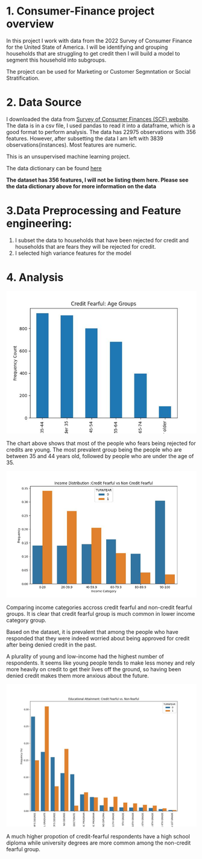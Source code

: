 # 1. Consumer-Finance project overview

In this project I work with data from the 2022 Survey of Consumer Finance for the United State of America. I will be identifying and grouping households that are struggling to get credit then I will build a model to segment this household into subgroups.

The project can be used for Marketing or Customer Segmntation or Social Stratification.


# 2. Data Source
I downloaded the data from [Survey of Consumer Finances (SCF) website](https://www.federalreserve.gov/econres/scfindex.htm).  The data is in a csv file, I used pandas to read it into a dataframe, which is a good format to perform analysis.
The data has 22975 observations with 356 features. However, after subsetting the data I am left with 3839 observations(instances). Most features are numeric.

This is an unsupervised machine learning project.

The data dictionary can be found [here](https://sda.berkeley.edu/sdaweb/docs/scfcomb2022/DOC/hcbkx01.htm#1.HEADING)

**The dataset has 356 features, I will not be listing them here. Please see the data dictionary above for more information on the data**

# 3.Data Preprocessing and Feature engineering:

1. I subset the data to households that have been rejected for credit and households that are fears they will be rejected for credit.
2. I selected high variance features for the model

# 4. Analysis

![Age Group](images/age_group.jpg)

The chart above shows that most of the people who fears being rejected for credits are young. The most prevalent group being the people who are between 35 and 44 years old, followed by people who are under the age of 35. 

![Income category](images/income.jpg)

Comparing income categories accross credit fearful and non-credit fearful groups. It is clear that credit fearful group is much common in lower income category group.

Based on the dataset, it is prevalent that among the people who have responded that they were indeed worried about being approved for credit after being denied credit in the past.

A plurality of young and low-income had the highest number of respondents. It seems like young people tends to make less money and rely more heavily on credit to get their lives off the ground, so having been denied credit makes them more anxious about the future.

![Incone category](images/education.jpg)

A much higher propotion of credit-fearful respondents have a high school diploma while university degrees are more common among the non-credit fearful group. 
